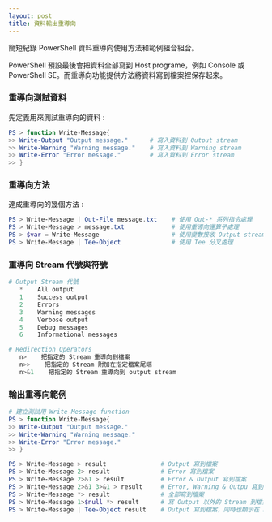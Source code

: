 ```yaml
---
layout: post
title: 資料輸出重導向
---
```


簡短紀錄 PowerShell 資料重導向使用方法和範例組合組合。

<!--more-->

PowerShell 預設最後會把資料全部寫到 Host programe，例如 Console 或 PowerShell SE。而重導向功能提供方法將資料寫到檔案裡保存起來。

### 重導向測試資料

先定義用來測試重導向的資料 :

```PowerShell
PS > function Write-Message{
>> Write-Output "Output message."      # 寫入資料到 Output stream
>> Write-Warning "Warning message."    # 寫入資料到 Warning stream
>> Write-Error "Error message."        # 寫入資料到 Error stream
>> }
```

### 重導向方法

達成重導向的幾個方法 :

```PowerShell
PS > Write-Message | Out-File message.txt    # 使用 Out-* 系列指令處理
PS > Write-Message > message.txt             # 使用重導向運算子處理
PS > $var = Write-Message                    # 使用變數接收 Output stream 資料
PS > Write-Message | Tee-Object              # 使用 Tee 分叉處理
```

### 重導向 Stream 代號與符號

```PowerShell
# Output Stream 代號
   *    All output
   1    Success output
   2    Errors
   3    Warning messages
   4    Verbose output
   5    Debug messages
   6    Informational messages

# Redirection Operators
   n>    把指定的 Stream 重導向到檔案
   n>>    把指定的 Stream 附加在指定檔案尾端
   n>&1    把指定的 Stream 重導向到 output stream
```

### 輸出重導向範例

```PowerShell
# 建立測試用 Write-Message function
PS > function Write-Message{
>> Write-Output "Output message."
>> Write-Warning "Warning message."
>> Write-Error "Error message."
>> }

PS > Write-Message > result               # Output 寫到檔案
PS > Write-Message 2> result              # Error 寫到檔案
PS > Write-Message 2>&1 > result          # Error & Output 寫到檔案
PS > Write-Message 2>&1 3>&1 > result     # Error, Warning & Outpu 寫到檔案
PS > Write-Message *> result              # 全部寫到檔案
PS > Write-Message 1>$null *> result      # 寫 Output 以外的 Stream 到檔案
PS > Write-Message | Tee-Object result    # Output 寫到檔案，同時也顯示在 Host program
```